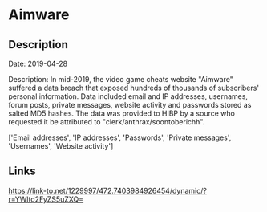 # Aimware

## Description

Date: 2019-04-28

Description:
In mid-2019, the video game cheats website &quot;Aimware&quot; suffered a data breach that exposed hundreds of thousands of subscribers' personal information. Data included email and IP addresses, usernames, forum posts, private messages, website activity and passwords stored as salted MD5 hashes. The data was provided to HIBP by a source who requested it be attributed to &quot;clerk/anthrax/soontoberichh&quot;.


['Email addresses', 'IP addresses', 'Passwords', 'Private messages', 'Usernames', 'Website activity']

## Links

https://link-to.net/1229997/472.7403984926454/dynamic/?r=YWltd2FyZS5uZXQ=